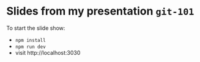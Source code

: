 # Slides from my presentation `git-101` 

To start the slide show:

- `npm install`
- `npm run dev`
- visit http://localhost:3030

